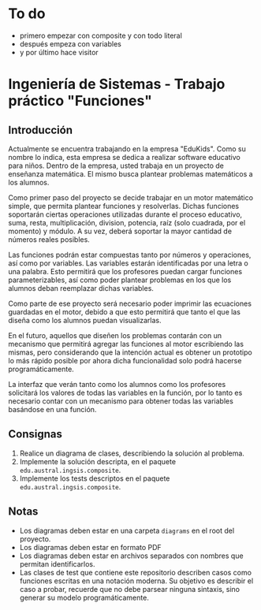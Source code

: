 # To do
- primero empezar con composite y con todo literal
- después empeza con variables
- y por último hace visitor


# Ingeniería de Sistemas - Trabajo práctico "Funciones"

## Introducción

Actualmente se encuentra trabajando en la empresa "EduKids". Como su nombre lo indica, esta empresa se dedica a realizar
software educativo para niños. Dentro de la empresa, usted trabaja en un proyecto de enseñanza matemática. El mismo
busca plantear problemas matemáticos a los alumnos.

Como primer paso del proyecto se decide trabajar en un motor matemático simple, que permita plantear funciones y
resolverlas. Dichas funciones soportarán ciertas operaciones utilizadas durante el proceso educativo, suma, resta,
multiplicación, division, potencia, raíz (solo cuadrada, por el momento) y módulo. A su vez, deberá soportar la mayor
cantidad de números reales posibles.

Las funciones podrán estar compuestas tanto por números y operaciones, así como por variables. Las variables estarán
identificadas por una letra o una palabra. Esto permitirá que los profesores puedan cargar funciones parameterizables,
así como poder plantear problemas en los que los alumnos deban reemplazar dichas variables.

Como parte de ese proyecto será necesario poder imprimir las ecuaciones guardadas en el motor, debido a que esto
permitirá que tanto el que las diseña como los alumnos puedan visualizarlas.

En el futuro, aquellos que diseñen los problemas contarán con un mecanismo que permitirá agregar las funciones al motor
escribiendo las mismas, pero considerando que la intención actual es obtener un prototipo lo más rápido posible por
ahora dicha funcionalidad solo podrá hacerse programáticamente.

La interfaz que verán tanto como los alumnos como los profesores solicitará los valores de todas las variables en la
función, por lo tanto es necesario contar con un mecanismo para obtener todas las variables basándose en una función.

## Consignas

1. Realice un diagrama de clases, describiendo la solución al problema.
2. Implemente la solución descripta, en el paquete `edu.austral.ingsis.composite`.
3. Implemente los tests descriptos en el paquete `edu.austral.ingsis.composite`.

## Notas

- Los diagramas deben estar en una carpeta `diagrams` en el root del proyecto.
- Los diagramas deben estar en formato PDF
- Los diagramas deben estar en archivos separados con nombres que permitan identificarlos.
- Las clases de test que contiene este repositorio describen casos como funciones escritas en una notación moderna. Su
  objetivo es describir el caso a probar, recuerde que no debe parsear ninguna sintaxis, sino generar su modelo
  programáticamente.

